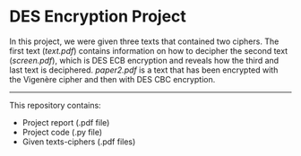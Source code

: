 # DES Encryption Project

In this project, we were given three texts that contained two ciphers. The first text (*text.pdf*) contains information on how to decipher the second text (*screen.pdf*), which is DES ECB encryption and reveals how the third and last text is deciphered. *paper2.pdf* is a text that has been encrypted with the Vigenère cipher and then with DES CBC encryption.

---

This repository contains:
- Project report (.pdf file)
- Project code (.py file)
- Given texts-ciphers (.pdf files)
